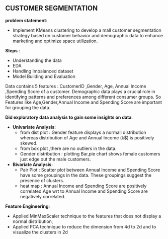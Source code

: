 
## **CUSTOMER SEGMENTATION**
**problem statement**:
* Implement KMeans clustering to develop a mall customer segmentation strategy based on customer behavior and demographic data to enhance marketing and optimize space 
 utilization.

**Steps** :
* Understanding the data
* EDA
* Handling Imbalanced dataset 
* Model Building and Evaluation

Data contains 5 features : CustomerID ,Gender, Age, Annual Income ,Spending Score of a customer.
Demographic data plays a crucial role in identifying patterns and preferences among different consumer groups. So Features like Age,Gender,Annual Income and Spending Score are important for grouping the data.

**Did exploratory data analysis to gain some insights on data**:
* **Univariate Analysis**:
  * from dist plot : Gender feature displays a normall distribution whereas distribution of Age and Annual Income (k$) is positively skewed.
  * from box plot ,there are no outliers in the data.
  * Gender distribution : plotting Bar,pie chart shows female customers just edge out the male customers.
* **Bivariate Analysis**:
  * Pair Plot : Scatter plot between Annual Income and Spending Score have some groupings in the data. These groupings  suggest the presence of clusters.
  * heat map : Annual Income and Spending Score are positively correlated.Age wrt to  Annual Income and Spending Score are negatively correlated.
 
**Feature Engineering**:
 * Applied MinMaxScaler technique to the features that does not display a normal distribution,
 * Applied PCA technique to reduce the dimension from 4d to 2d and to visualize the clusters in 2d
